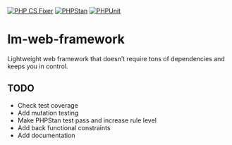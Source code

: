 [![PHP CS Fixer](https://github.com/matthewslouismarie/lm-web-framework/actions/workflows/php-cs-fixer.yml/badge.svg)](https://github.com/matthewslouismarie/lm-web-framework/actions/workflows/php-cs-fixer.yml)
[![PHPStan](https://github.com/matthewslouismarie/lm-web-framework/actions/workflows/phpstan.yml/badge.svg)](https://github.com/matthewslouismarie/lm-web-framework/actions/workflows/phpstan.yml)
[![PHPUnit](https://github.com/matthewslouismarie/lm-web-framework/actions/workflows/phpunit.yml/badge.svg)](https://github.com/matthewslouismarie/lm-web-framework/actions/workflows/phpunit.yml)

# lm-web-framework

Lightweight web framework that doesn’t require tons of dependencies and keeps you in control.

## TODO

 - Check test coverage
 - Add mutation testing
 - Make PHPStan test pass and increase rule level
 - Add back functional constraints
 - Add documentation